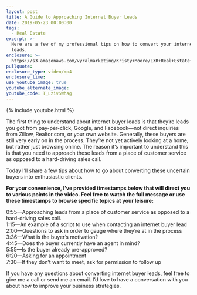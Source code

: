 ```yaml
---
layout: post
title: A Guide to Approaching Internet Buyer Leads
date: 2019-05-23 00:00:00
tags:
  - Real Estate
excerpt: >-
  Here are a few of my professional tips on how to convert your internet buyer
  leads.
enclosure: >-
  https://s3.amazonaws.com/vyralmarketing/Kristy+Moore/LXR+Real+Estate+Coaching-+A+Guide+to+Approaching+Internet+Buyer+Leads.mp4
pullquote:
enclosure_type: video/mp4
enclosure_time:
use_youtube_image: true
youtube_alternate_image:
youtube_code: T_LzivSWhag
---
```


{% include youtube.html %}

The first thing to understand about internet buyer leads is that they’re leads you got from pay-per-click, Google, and Facebook—not direct inquiries from Zillow, Realtor.com, or your own website. Generally, these buyers are still very early on in the process. They’re not yet actively looking at a home, but rather just browsing online. The reason it’s important to understand this is that you need to approach these leads from a place of customer service as opposed to a hard-driving sales call.

Today I’ll share a few tips about how to go about converting these uncertain buyers into enthusiastic clients.

**For your convenience, I’ve provided timestamps below that will direct you to various points in the video. Feel free to watch the full message or use these timestamps to browse specific topics at your leisure:**&nbsp;

0:55—Approaching leads from a place of customer service as opposed to a hard-driving sales call.<br>1:15—An example of a script to use when contacting an internet buyer lead<br>2:00—Questions to ask in order to gauge where they’re at in the process<br>3:36—What is the buyer’s motivation?<br>4:45—Does the buyer currently have an agent in mind?<br>5:55—Is the buyer already pre-approved?<br>6:20—Asking for an appointment<br>7:30—If they don’t want to meet, ask for permission to follow up

If you have any questions about converting internet buyer leads, feel free to give me a call or send me an email. I’d love to have a conversation with you about how to improve your business strategies.